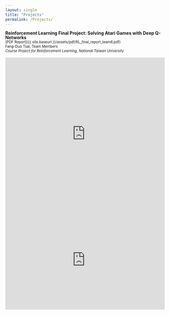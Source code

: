 ```yaml
---
layout: single
title: "Projects"
permalink: /Projects/
---
```


<span style="font-size: 1.0em; font-weight: bold; line-height: 1.0;">Reinforcement Learning Final Project: Solving Atari Games with Deep Q-Networks</span> \
<span style="font-size: 0.8em;">
[PDF Report]({{ site.baseurl }}/assets/pdf/RL_final_report_team6.pdf)
</span> \
<span style="font-size: 0.8em;">
Fang-Duo Tsai, Team Members
</span> \
<span style="font-size: 0.8em; font-style: italic;">
Course Project for Reinforcement Learning, National Taiwan University
</span>

<!-- Google Slides Presentation -->
<iframe src="https://docs.google.com/presentation/d/1XSOm29KOJRqs1FofFNtJ3JlwRnmdqBmTM3Gp5RpPIKo/edit?usp=sharing" frameborder="0" width="100%" height="480" allowfullscreen="true" mozallowfullscreen="true" webkitallowfullscreen="true"></iframe>

<!-- YouTube Video -->
<iframe width="100%" height="315" src="https://www.youtube.com/watch?v=E3fbKzJhypY" frameborder="0" allow="accelerometer; autoplay; clipboard-write; encrypted-media; gyroscope; picture-in-picture" allowfullscreen></iframe>